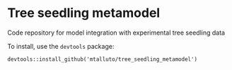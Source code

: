 # Tree seedling metamodel
Code repository for model integration with experimental tree seedling data

To install, use the `devtools` package:

    devtools::install_github('mtalluto/tree_seedling_metamodel')